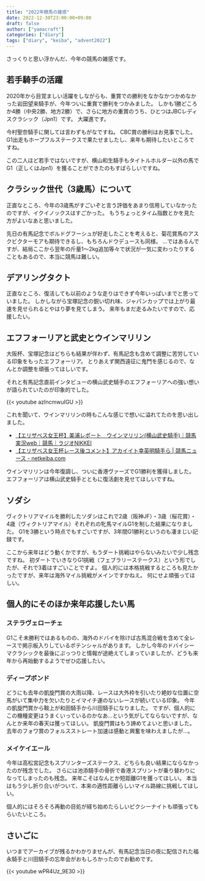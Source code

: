 ```yaml
---
title: "2022年競馬の雑感"
date: 2022-12-30T23:00:00+09:00
draft: false
author: ["yamacraft"]
categories: ["diary"]
tags: ["diary", "keiba", "advent2022"]
---
```


さっくりと思い浮かんだ、今年の競馬の雑感です。

## 若手騎手の活躍

2020年から目覚ましい活躍をしながらも、重賞での勝利をなかなかつかめなかった岩田望来騎手が、今年ついに重賞で勝利をつかみました。
しかも1勝どころか4勝（中央2勝、地方2勝）で、さらに地方の重賞のうち、ひとつはJBCレディスクラシック（Jpn1）です。
大躍進です。

今村聖奈騎手に関しては言わずもがなですね。
CBC賞の勝利はお見事でした。
G1出走もホープフルステークスで果たせましたし、来年も期待したいところですね。

この二人ほど若手ではないですが、横山和生騎手もタイトルホルダー以外の馬でG1（正しくはJpn1）を獲ることができたのもすばらしいですね。

## クラシック世代（3歳馬）について

正直なところ、今年の3歳馬がすごいぞと言う評価をあまり信用していなかったのですが、イクイノックスはすごかった。
もうちょっとタイム指数とかを見た方がよいなあと思いました。

先日の有馬記念でボルドグフーシュが好走したことを考えると、菊花賞馬のアスクビクターモアも期待できるし、もちろんドウデュースも同様。
…ではあるんですが、結局ここから翌年の斤量1〜2kg追加等々で状況が一気に変わったりすることもあるので、本当に競馬は難しい。

## デアリングタクト

正直なところ、復活しても以前のような走りはできず今年いっぱいまでと思っていました。
しかしながら宝塚記念の鋭い切れ味、ジャパンカップでは上がり最速を見せられるとやはり夢を見てしまう。
来年もまだ走るみたいですので、応援したい。

## エフフォーリアと武史とウインマリリン

大阪杯、宝塚記念はどちらも結果が伴わず、有馬記念も含めて調整に苦労している印象をもったエフフォーリア。
とりあえず関西遠征に鬼門を感じるので、なんとか調整を頑張ってほしいです。

それと有馬記念直前インタビューの横山武史騎手のエフフォーリアへの強い想いが語られていたのが印象的でした。

{{< youtube azIncmwuIGU >}}

これを聞いて、ウインマリリンの時もこんな感じで想いに溢れてたのを思い出しました。

* [【エリザベス女王杯】美浦レポート　ウインマリリン\(横山武史騎手\)｜競馬実況web｜競馬｜ラジオNIKKEI](https://www.radionikkei.jp/keiba_article/news/post_24998.html)
* [【エリザベス女王杯レース後コメント】アカイイト幸英明騎手ら \| 競馬ニュース \- netkeiba\.com](https://news.netkeiba.com/?pid=news_view&no=195868)

ウインマリリンは今年復調し、ついに香港ヴァーズでG1勝利を獲得しました。
エフフォーリアは横山武史騎手とともに復活劇を見せてほしいですね。

## ソダシ

ヴィクトリアマイルを勝利したソダシはこれで2歳（阪神JF）・3歳（桜花賞）・4歳（ヴィクトリアマイル）それぞれの牝馬マイルG1を制した結果になりました。
G1を3勝という時点でもすごいですが、3年間G1勝利というのも凄まじい記録です。

ここから来年はどう動くかですが、もうダート挑戦はやらないみたいで少し残念ですね。
初ダートでいきなりG1挑戦（フェブラリーステークス）という形でしたが、それで3着はすごいことですよ。
個人的には本格挑戦するところも見たかったですが、来年は海外マイル挑戦がメインですかねえ。
何にせよ頑張ってほしい。

## 個人的にそのほか来年応援したい馬

### ステラヴェローチェ

G1こそ未勝利ではあるものの、海外のドバイを除けば古馬混合戦を含めて全レースで掲示板入りしているポテンシャルがあります。
しかし今年のドバイシーマクラシックを最後にぷっつりと情報が途絶えてしまっていましたが、どうも来年から再始動するようでぜひ応援したい。

### ディープボンド

どうにも去年の凱旋門賞の大雨以降、レースは大外枠を引いたり絶妙な位置に空馬がいて集中力を欠いたりとイマイチ運のないレースが続いている印象。
今年の凱旋門賞から鞍上が和田騎手から川田騎手になりました。
ですが、個人的にこの機種変更はうまくいっているのかなあ…という気がしてならないですが、なんとか来年の春天は獲ってほしい。
凱旋門賞はもう諦めてよいと思いました。
去年のフォワ賞のフォルスストレート加速は感動と興奮を味わえましたが…。

### メイケイエール

今年は高松宮記念もスプリンターズステークス、どちらも良い結果にならなかったのが残念でした。
さらには池添騎手の骨折で香港スプリントが乗り替わりになってしまったのも残念。
来年こそはなんとか短距離G1を獲ってほしい。
本当はもう少し折り合いがついて、本来の適性距離らしいマイル路線に挑戦してほしい。

個人的にはそろそろ再動の目処が経ち始めたらしいピクシーナイトも頑張ってもらいたいところ。

## さいごに

いつまでアーカイブが残るかわかりませんが、有馬記念当日の夜に配信された福永騎手と川田騎手の忘年会がおもしろかったのでお勧めです。

{{< youtube wPR4Uz_9E30 >}}